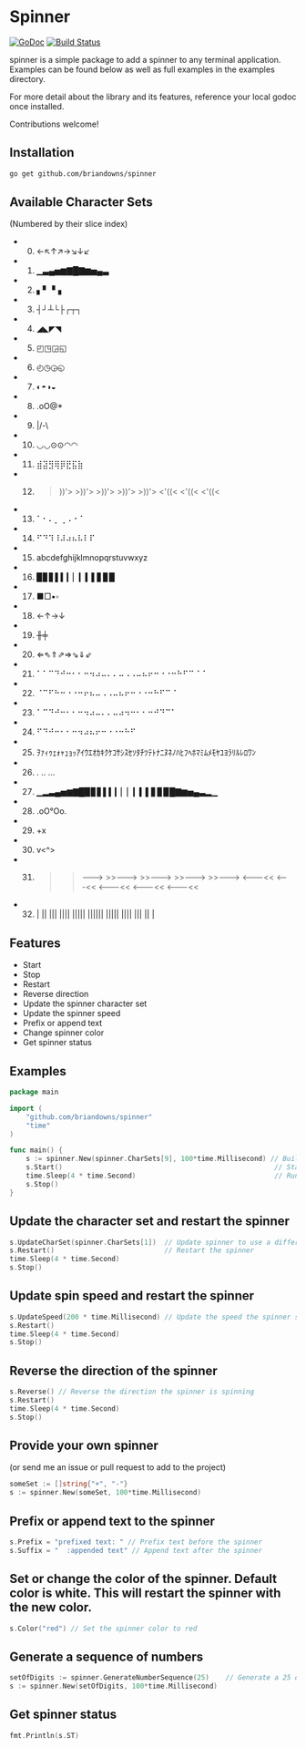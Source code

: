 # Spinner

[![GoDoc](https://godoc.org/github.com/briandowns/spinner?status.svg)](https://godoc.org/github.com/briandowns/spinner) [![Build Status](https://travis-ci.org/briandowns/spinner.svg?branch=master)](https://travis-ci.org/briandowns/spinner)

spinner is a simple package to add a spinner to any terminal application. Examples can be found below as well as full examples in the examples directory.

For more detail about the library and its features, reference your local godoc once installed.

Contributions welcome!

## Installation

```bash
go get github.com/briandowns/spinner
```

## Available Character Sets
(Numbered by their slice index)

* 0. ←↖↑↗→↘↓↙
* 1. ▁▃▄▅▆▇█▇▆▅▄▃
* 2. ▖▘▝▗
* 3. ┤┘┴└├┌┬┐
* 4. ◢◣◤◥
* 5. ◰◳◲◱
* 6. ◴◷◶◵
* 7. ◐◓◑◒
* 8. .oO@*
* 9. |/-\
* 10. ◡◡⊙⊙◠◠
* 11. ⣾⣽⣻⢿⡿⣟⣯⣷
* 12. >))'> >))'>  >))'>   >))'>    >))'>   <'((<  <'((< <'((<
* 13. ⠁⠂⠄⡀⢀⠠⠐⠈
* 14. ⠋⠙⠹⠸⠼⠴⠦⠧⠇⠏
* 15. abcdefghijklmnopqrstuvwxyz
* 16. ▉▊▋▌▍▎▏▎▍▌▋▊▉
* 17. ■□▪▫
* 18. ←↑→↓
* 19. ╫╪
* 20. ⇐⇖⇑⇗⇒⇘⇓⇙
* 21. ⠁⠁⠉⠙⠚⠒⠂⠂⠒⠲⠴⠤⠄⠄⠤⠠⠠⠤⠦⠖⠒⠐⠐⠒⠓⠋⠉⠈⠈
* 22. ⠈⠉⠋⠓⠒⠐⠐⠒⠖⠦⠤⠠⠠⠤⠦⠖⠒⠐⠐⠒⠓⠋⠉⠈
* 23. ⠁⠉⠙⠚⠒⠂⠂⠒⠲⠴⠤⠄⠄⠤⠴⠲⠒⠂⠂⠒⠚⠙⠉⠁
* 24. ⠋⠙⠚⠒⠂⠂⠒⠲⠴⠦⠖⠒⠐⠐⠒⠓⠋
* 25. ｦｧｨｩｪｫｬｭｮｯｱｲｳｴｵｶｷｸｹｺｻｼｽｾｿﾀﾁﾂﾃﾄﾅﾆﾇﾈﾉﾊﾋﾌﾍﾎﾏﾐﾑﾒﾓﾔﾕﾖﾗﾘﾙﾚﾛﾜﾝ
* 26. . .. ...
* 27. ▁▂▃▄▅▆▇█▉▊▋▌▍▎▏▏▎▍▌▋▊▉█▇▆▅▄▃▂▁
* 28. .oO°Oo.
* 29. +x
* 30. v<^>
* 31. >>---> >>--->  >>--->   >>--->    >>--->    <---<<    <---<<   <---<<  <---<< <---<<
* 32. | || ||| |||| ||||| |||||| ||||| |||| ||| || |

## Features

* Start
* Stop
* Restart
* Reverse direction
* Update the spinner character set
* Update the spinner speed
* Prefix or append text
* Change spinner color
* Get spinner status

## Examples

```Go
package main

import (
	"github.com/briandowns/spinner"
	"time"
)

func main() {
	s := spinner.New(spinner.CharSets[9], 100*time.Millisecond) // Build our new spinner
	s.Start()                                                    // Start the spinner
	time.Sleep(4 * time.Second)                                  // Run for some time to simulate work
	s.Stop()
}
```

## Update the character set and restart the spinner

```Go
s.UpdateCharSet(spinner.CharSets[1])  // Update spinner to use a different character set
s.Restart()                           // Restart the spinner
time.Sleep(4 * time.Second)
s.Stop()
```

## Update spin speed and restart the spinner

```Go
s.UpdateSpeed(200 * time.Millisecond) // Update the speed the spinner spins at
s.Restart()
time.Sleep(4 * time.Second)
s.Stop()
```

## Reverse the direction of the spinner

```Go
s.Reverse() // Reverse the direction the spinner is spinning
s.Restart()
time.Sleep(4 * time.Second)
s.Stop()
```

## Provide your own spinner

(or send me an issue or pull request to add to the project)

```Go
someSet := []string{"+", "-"}
s := spinner.New(someSet, 100*time.Millisecond)
```

## Prefix or append text to the spinner

```Go
s.Prefix = "prefixed text: " // Prefix text before the spinner
s.Suffix = "  :appended text" // Append text after the spinner
```

## Set or change the color of the spinner.  Default color is white.  This will restart the spinner with the new color.

```Go
s.Color("red") // Set the spinner color to red
```

## Generate a sequence of numbers

```Go
setOfDigits := spinner.GenerateNumberSequence(25)    // Generate a 25 digit string of numbers
s := spinner.New(setOfDigits, 100*time.Millisecond)
```

## Get spinner status

```Go
fmt.Println(s.ST)
```
